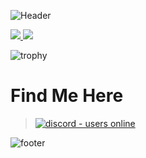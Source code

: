 ![Header](https://capsule-render.vercel.app/api?type=waving&color=gradient&customColorList=10&height=200&section=header&text=About%20Dhruv)

<a href="https://github.com/anuraghazra/github-readme-stats">
  <img align="start" src="https://github-readme-stats.vercel.app/api?username=dhruv-coder&show_icons=true&theme=codeSTACKr&line_height=24&hide=stars&hide_border=true" />
</a>
<a href="https://github.com/anuraghazra/github-readme-stats">
  <img align="end" src="https://github-readme-stats.vercel.app/api/top-langs/?username=dhruv-coder&layout=compact&theme=codeSTACKr&hide_border=true" />
</a>

![trophy](https://github-profile-trophy.vercel.app/?username=dhruv-coder&theme=onedark&margin-w=13&margin-h=15&column=7&no-frame=true)

# Find Me Here 
> </p>
> <p align="left">
> <a href="https://discord.gg/j2NeBaCWYy">
> <img src="https://img.shields.io/discord/790595270438027295?style=for-the-badge" alt="discord - users online" />
> </a>
> </p>


![footer](https://capsule-render.vercel.app/api?type=waving&color=gradient&customColorList=10&height=100&section=footer)
